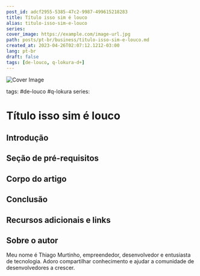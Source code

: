 ```yaml
---
post_id: adcf2955-5385-47c2-9987-499615218283
title: Título isso sim é louco
alias: titulo-isso-sim-e-louco
series: 
cover_image: https://example.com/image-url.jpg
path: posts/pt-br/business/titulo-isso-sim-e-louco.md
created_at: 2023-04-26T02:07:12.1212-03:00
lang: pt-br
draft: false
tags: [de-louco, q-lokura-d+]
---
```

![Cover Image](https://example.com/image-url.jpg)

tags: #de-louco #q-lokura
series: 

# Título isso sim é louco

## Introdução  

 
## Seção de pré-requisitos  

 
## Corpo do artigo  

 
## Conclusão  

 
## Recursos adicionais e links  

 
## Sobre o autor
Meu nome é Thiago Murtinho, empreendedor, desenvolvedor e entusiasta de tecnologia. Adoro compartilhar conhecimento e ajudar a comunidade de desenvolvedores a crescer.




